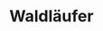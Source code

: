 ---
layout: home
title: Waldläufer
categories:
  - mainclass
next_class:
  - Jäger
  - Bestienrufer
  - Monsterschlächter
  - Nachtstreicher
  - Grenzstreifer
  - Feenwandler
  - Schwarmlenker
---